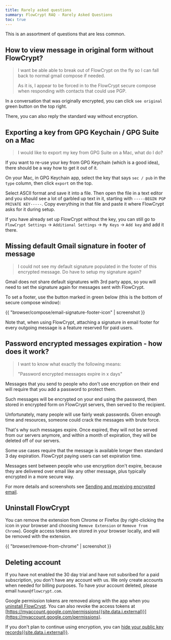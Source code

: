 ```yaml
---
title: Rarely asked questions
summary: FlowCrypt RAQ - Rarely Asked Questions
toc: true
---
```


This is an assortment of questions that are less common.

## How to view message in original form without FlowCrypt?

> I want be able able to break out of FlowCrypt on the fly so I can fall back to normal gmail compose if needed.
>
> As it is, I appear to be forced in to the FlowCrypt secure compose when responding with contacts that could use PGP.

In a conversation that was originally encrypted, you can click `see original` green button on the top right.

There, you can also reply the standard way without encryption.


## Exporting a key from GPG Keychain / GPG Suite on a Mac

> I would like to export my key from GPG Suite on a Mac, what do I do?

If you want to re-use your key from GPG Keychain (which is a good idea), there should be a way how to get it out of it.

On your Mac, in GPG Keychain app, select the key that says `sec / pub` in the `type` column, then click `export` on the top.

Select ASCII format and save it into a file. Then open the file in a text editor and you should see a lot of garbled up text in it, starting with `-----BEGIN PGP PRIVATE KEY-----`. Copy everything in that file and paste it where FlowCrypt asks for it during setup.

If you have already set up FlowCrypt without the key, you can still go to `FlowCrypt Settings` -> `Additional Settings` -> `My Keys` -> `Add key` and add it there.

## Missing default Gmail signature in footer of message

> I could not see my default signature populated in the footer of this encrypted message. Do have to setup my signature again? 

Gmail does not share default signatures with 3rd party apps, so you will need to set the signature again for messages sent with FlowCrypt.

To set a footer, use the button marked in green below (this is the bottom of secure compose window): 

{{ "browser/compose/email-signature-footer-icon" | screenshot }}

Note that, when using FlowCrypt, attaching a signature in email footer for every outgoing message is a feature reserved for paid users.

## Password encrypted messages expiration - how does it work?

> I want to know what exactly the following means:
>
> "Password encrypted messages expire in x days"

Messages that you send to people who don't use encryption on their end will require that you add a password to protect them.

Such messages will be encrypted on your end using the password, then stored in encrypted form on FlowCrypt servers, then served to the recipient.

Unfortunately, many people will use fairly weak passwords. Given enough time and resources, someone could crack the messages with brute force.

That's why such messages expire. Once expired, they will not be served from our servers anymore, and within a month of expiration, they will be deleted off of our servers.

Some use cases require that the message is available longer then standard 3 day expiration. FlowCrypt paying users can set expiration time.

Messages sent between people who use encryption don't expire, because they are delivered over email like any other message, plus typically encrypted in a more secure way.

For more details and screenshots see [Sending and receiving encrypted email](/docs/guide/send-and-receive/index.html).

## Uninstall FlowCrypt

You can remove the extension from Chrome or Firefox (by right-clicking the icon in your browser and choosing `Remove Extension` or `Remove from Chrome`). Google access tokens are stored in your browser locally, and will be removed with the extension.

{{ "browser/remove-from-chrome" | screenshot }}

## Deleting account

If you have not enabled the 30 day trial and have not subsribed for a paid subscription, you don't have any account with us. We only create accounts when needed for billing purposes. To have your account deleted, please email `human@flowcrypt.com`.

Google permission tokens are removed along with the app when you [uninstall FlowCrypt](#uninstall-flowcrypt). You can also revoke the access tokens at [https://myaccount.google.com/permissions{{site.data.i.external}}](https://myaccount.google.com/permissions).

If you don't plan to continue using encryption, you can [hide your public key records{{site.data.i.external}}](https://flowcrypt.com/attester/update-public-keys?intention=delete).
